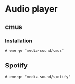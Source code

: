 # Audio player

## cmus

### Installation

```ShellSession
# emerge "media-sound/cmus"
```

## Spotify

```ShellSession
# emerge "media-sound/spotify"
```
